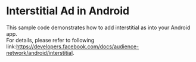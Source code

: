 <h1>Interstitial Ad in Android</h1>
This sample code demonstrates how to add interstitial as into your Android app.<br/>
For details, please refer to following link:<a href="https://developers.facebook.com/docs/audience-network/android/interstitial">https://developers.facebook.com/docs/audience-network/android/interstitial</a>.
